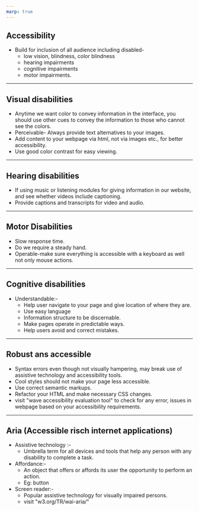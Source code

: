 ```yaml
---
marp: true
---
```


## Accessibility

+ Build for inclusion of all audience including disabled-
   + low vision, blindness, color blindness
   + hearing impairments
   + cognitive impairments
   + motor impairments.

---

## Visual disabilities

+ Anytime we want color to convey information in the interface, you should use other cues to convey the information to those who cannot see the colors.
+ Perceivable- Always provide text alternatives to your images.
+ Add content to your webpage via html, not via images etc., for better accessibility.
+ Use good color contrast for easy viewing.

---

## Hearing disabilities

+ If using music or listening modules for giving information in our website, and see whether videos include captioning.
+ Provide captions and transcripts for video and audio.

---

## Motor Disabilities

+ Slow response time.
+ Do we require a steady hand.
+ Operable-make sure everything is accessible with a keyboard as well not only mouse actions.

---

## Cognitive disabilities

+ Understandable:-
   + Help user navigate to your page and give location of where they are.
   + Use easy language
   + Information structure to be discernable.
   + Make pages operate in predictable ways.
   + Help users avoid and correct mistakes. 

---

## Robust ans accessible

+ Syntax errors even though not visually hampering, may break use of assistive technology and accessibility tools.
+ Cool styles should not make your page less accessible.
+ Use correct semantic markups.
+ Refactor your HTML and make necessary CSS changes.
+ visit "wave accessibility evaluation tool" to check for any error, issues in webpage based on your accessibility requirements.

---

## Aria (Accessible risch internet applications)

+ Assistive technology :-
   + Umbrella term for all devices and tools that help any person with any disability to complete a task.
+ Affordance:-
   + An object that offers or affords its user the opportunity to perform an action.
   + Eg: button
+ Screen reader:-
   + Popular assistive technology for visually impaired persons.
   + visit "w3.org/TR/wai-aria/"